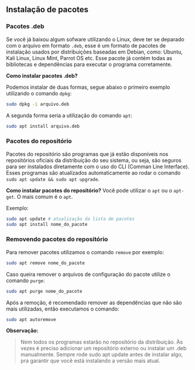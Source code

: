 ## Instalação de pacotes

### Pacotes .deb

Se você já baixou algum sofware utilizando o Linux, deve ter se deparado com o arquivo em formato `.deb`, esse é um formato de pacotes de instalação usados por distribuições baseadas em Debian, como: Ubuntu, Kali Linux, Linux Mint, Parrot OS etc. Esse pacote já contém todas as bibliotecas e dependências para executar o programa corretamente.

**Como instalar pacotes .deb?**

Podemos instalar de duas formas, segue abaixo o primeiro exemplo utilizando o comando `dpkg`:

```bash
sudo dpkg -i arquivo.deb
```
A segunda forma seria a utilização do comando `apt`:
```bash
sudo apt install arquivo.deb
```
### Pacotes do repositório
Pacotes do repositório são programas que já estão disponíveis nos repositórios oficiais da distribuição do seu sistema, ou seja, são seguros para ser instalados diretamente com o uso do CLI (Comman Line Interface). Esses programas são atualizados automaticamente ao rodar o comando `sudo apt update && sudo apt upgrade`.

**Como instalar pacotes do repositório?**
Você pode utilizar o `apt` ou o `apt-get`. O mais comum é o `apt`.

Exemplo:

```bash
sudo apt update # atualização da lista de pacotes
sudo apt install nome_do_pacote
```
### Removendo pacotes do repositório
Para remover pacotes utilizamos o comando `remove` por exemplo:
```bash
sudo apt remove nome_do_pacote
```
Caso queira remover o arquivos de configuração do pacote utilize o comando `purge`:
```bash
sudo apt purge nome_do_pacote
```
Após a remoção, é recomendado remover as dependências que não são mais utilizadas, então executamos o comando:
```bash
sudo apt autoremove
```
**Observação:**
>Nem todos os programas estarão no repositório da distribuição. Às vezes é preciso adicionar um repositório externo ou instalar um .deb manualmente.
>Sempre rode sudo apt update antes de instalar algo, pra garantir que você está instalando a versão mais atual.